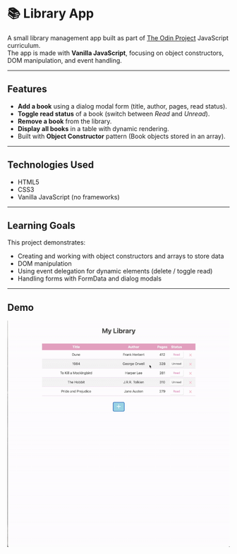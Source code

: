 # 📚 Library App  

A small library management app built as part of [The Odin Project](https://www.theodinproject.com/) JavaScript curriculum.  
The app is made with **Vanilla JavaScript**, focusing on object constructors, DOM manipulation, and event handling.  

---

## Features  
- **Add a book** using a dialog modal form (title, author, pages, read status).  
- **Toggle read status** of a book (switch between *Read* and *Unread*).  
-  **Remove a book** from the library.  
-  **Display all books** in a table with dynamic rendering.  
-  Built with **Object Constructor** pattern (Book objects stored in an array).  

---

## Technologies Used  
- HTML5  
- CSS3  
- Vanilla JavaScript (no frameworks)  

---

## Learning Goals
This project demonstrates:
- Creating and working with object constructors and arrays to store data
- DOM manipulation
- Using event delegation for dynamic elements (delete / toggle read)
- Handling forms with FormData and dialog modals

---

## Demo
![Library App Demo](demo.gif)